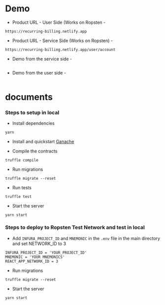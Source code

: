 # Demo
* Product URL - User Side (Works on Ropsten - 

```
https://recurring-billing.netlify.app
```

* Product URL - Service Side (Works on Ropsten) - 

```
https://recurring-billing.netlify.app/user/account
```

* Demo from the service side - 

```https://drive.google.com/file/d/1oNGnT2xBLL19esc6m93pv7xmKHxH5tgX/view?usp=sharing
```

* Demo from the user side - 

```https://drive.google.com/file/d/1Ie1KocsExknEXDgmO1bH1FQDgE1E4-J8/view?usp=sharing
```

# documents

### Steps to setup in local

* Install dependencies

```
yarn
```

* Install and quickstart [Ganache](https://www.trufflesuite.com/ganache) 

* Compile the contracts

```
truffle compile
```

* Run migrations

```
truffle migrate --reset
```

* Run tests

```
truffle test
```

* Start the server

```
yarn start
```

### Steps to deploy to Ropsten Test Network and test in local

* Add `INFURA_PROJECT_ID` and `MNEMONIC` in the `.env` file in the main directory and set NETWORK_ID to 3

```
INFURA_PROJECT_ID = 'YOUR_PROJECT_ID'
MNEMONIC = 'YOUR MNEMONICS'
REACT_APP_NETWORK_ID = 3
```

* Run migrations

```
truffle migrate --reset
```

* Start the server

```
yarn start
```